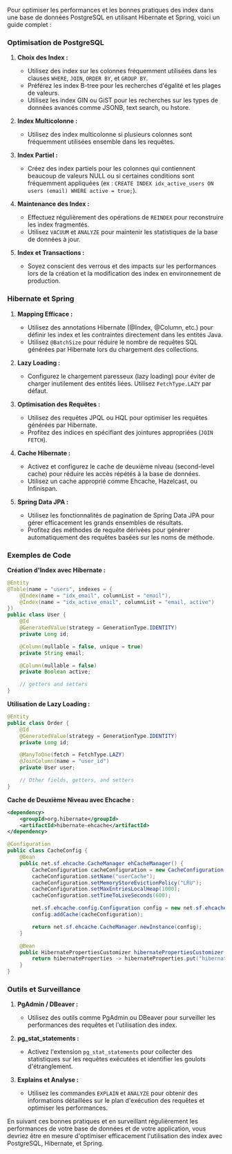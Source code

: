 Pour optimiser les performances et les bonnes pratiques des index dans une base de données PostgreSQL en utilisant Hibernate et Spring, voici un guide complet :

### Optimisation de PostgreSQL

1. **Choix des Index :**
   - Utilisez des index sur les colonnes fréquemment utilisées dans les clauses `WHERE`, `JOIN`, `ORDER BY`, et `GROUP BY`.
   - Préférez les index B-tree pour les recherches d'égalité et les plages de valeurs.
   - Utilisez les index GIN ou GiST pour les recherches sur les types de données avancés comme JSONB, text search, ou hstore.

2. **Index Multicolonne :**
   - Utilisez des index multicolonne si plusieurs colonnes sont fréquemment utilisées ensemble dans les requêtes.

3. **Index Partiel :**
   - Créez des index partiels pour les colonnes qui contiennent beaucoup de valeurs NULL ou si certaines conditions sont fréquemment appliquées (ex : `CREATE INDEX idx_active_users ON users (email) WHERE active = true;`).

4. **Maintenance des Index :**
   - Effectuez régulièrement des opérations de `REINDEX` pour reconstruire les index fragmentés.
   - Utilisez `VACUUM` et `ANALYZE` pour maintenir les statistiques de la base de données à jour.

5. **Index et Transactions :**
   - Soyez conscient des verrous et des impacts sur les performances lors de la création et la modification des index en environnement de production.

### Hibernate et Spring

1. **Mapping Efficace :**
   - Utilisez des annotations Hibernate (@Index, @Column, etc.) pour définir les index et les contraintes directement dans les entités Java.
   - Utilisez `@BatchSize` pour réduire le nombre de requêtes SQL générées par Hibernate lors du chargement des collections.

2. **Lazy Loading :**
   - Configurez le chargement paresseux (lazy loading) pour éviter de charger inutilement des entités liées. Utilisez `FetchType.LAZY` par défaut.

3. **Optimisation des Requêtes :**
   - Utilisez des requêtes JPQL ou HQL pour optimiser les requêtes générées par Hibernate.
   - Profitez des indices en spécifiant des jointures appropriées (`JOIN FETCH`).

4. **Cache Hibernate :**
   - Activez et configurez le cache de deuxième niveau (second-level cache) pour réduire les accès répétés à la base de données.
   - Utilisez un cache approprié comme Ehcache, Hazelcast, ou Infinispan.

5. **Spring Data JPA :**
   - Utilisez les fonctionnalités de pagination de Spring Data JPA pour gérer efficacement les grands ensembles de résultats.
   - Profitez des méthodes de requête dérivées pour générer automatiquement des requêtes basées sur les noms de méthode.

### Exemples de Code

**Création d'Index avec Hibernate :**
```java
@Entity
@Table(name = "users", indexes = {
    @Index(name = "idx_email", columnList = "email"),
    @Index(name = "idx_active_email", columnList = "email, active")
})
public class User {
    @Id
    @GeneratedValue(strategy = GenerationType.IDENTITY)
    private Long id;

    @Column(nullable = false, unique = true)
    private String email;

    @Column(nullable = false)
    private Boolean active;

    // getters and setters
}
```

**Utilisation de Lazy Loading :**
```java
@Entity
public class Order {
    @Id
    @GeneratedValue(strategy = GenerationType.IDENTITY)
    private Long id;

    @ManyToOne(fetch = FetchType.LAZY)
    @JoinColumn(name = "user_id")
    private User user;

    // Other fields, getters, and setters
}
```

**Cache de Deuxième Niveau avec Ehcache :**
```xml
<dependency>
    <groupId>org.hibernate</groupId>
    <artifactId>hibernate-ehcache</artifactId>
</dependency>
```

```java
@Configuration
public class CacheConfig {
    @Bean
    public net.sf.ehcache.CacheManager ehCacheManager() {
        CacheConfiguration cacheConfiguration = new CacheConfiguration();
        cacheConfiguration.setName("userCache");
        cacheConfiguration.setMemoryStoreEvictionPolicy("LRU");
        cacheConfiguration.setMaxEntriesLocalHeap(1000);
        cacheConfiguration.setTimeToLiveSeconds(600);

        net.sf.ehcache.config.Configuration config = new net.sf.ehcache.config.Configuration();
        config.addCache(cacheConfiguration);

        return net.sf.ehcache.CacheManager.newInstance(config);
    }

    @Bean
    public HibernatePropertiesCustomizer hibernatePropertiesCustomizer(CacheManager cacheManager) {
        return hibernateProperties -> hibernateProperties.put("hibernate.cache.region.factory_class", "org.hibernate.cache.ehcache.EhCacheRegionFactory");
    }
}
```

### Outils et Surveillance

1. **PgAdmin / DBeaver :**
   - Utilisez des outils comme PgAdmin ou DBeaver pour surveiller les performances des requêtes et l'utilisation des index.

2. **pg_stat_statements :**
   - Activez l'extension `pg_stat_statements` pour collecter des statistiques sur les requêtes exécutées et identifier les goulots d'étranglement.

3. **Explains et Analyse :**
   - Utilisez les commandes `EXPLAIN` et `ANALYZE` pour obtenir des informations détaillées sur le plan d'exécution des requêtes et optimiser les performances.

En suivant ces bonnes pratiques et en surveillant régulièrement les performances de votre base de données et de votre application, vous devriez être en mesure d'optimiser efficacement l'utilisation des index avec PostgreSQL, Hibernate, et Spring.